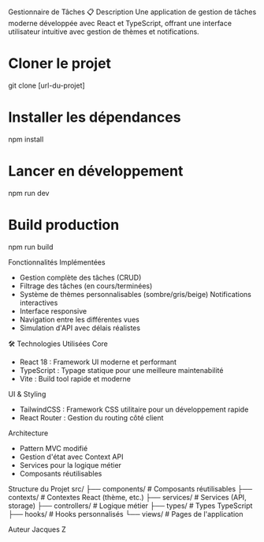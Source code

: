 Gestionnaire de Tâches
📋 Description
Une application de gestion de tâches moderne développée avec React et TypeScript, offrant une interface utilisateur intuitive avec gestion de thèmes et notifications.

# Cloner le projet
git clone [url-du-projet]

# Installer les dépendances
npm install

# Lancer en développement
npm run dev

# Build production
npm run build

Fonctionnalités
Implémentées
- Gestion complète des tâches (CRUD)
- Filtrage des tâches (en cours/terminées)
- Système de thèmes personnalisables (sombre/gris/beige)
Notifications interactives
- Interface responsive
- Navigation entre les différentes vues
- Simulation d'API avec délais réalistes

🛠 Technologies Utilisées
Core
- React 18 : Framework UI moderne et performant
- TypeScript : Typage statique pour une meilleure maintenabilité
- Vite : Build tool rapide et moderne

UI & Styling
- TailwindCSS : Framework CSS utilitaire pour un développement rapide
- React Router : Gestion du routing côté client

Architecture
- Pattern MVC modifié
- Gestion d'état avec Context API
- Services pour la logique métier
- Composants réutilisables

Structure du Projet
src/
├── components/    # Composants réutilisables
├── contexts/      # Contextes React (thème, etc.)
├── services/      # Services (API, storage)
├── controllers/   # Logique métier
├── types/         # Types TypeScript
├── hooks/         # Hooks personnalisés
└── views/         # Pages de l'application

Auteur
Jacques Z
